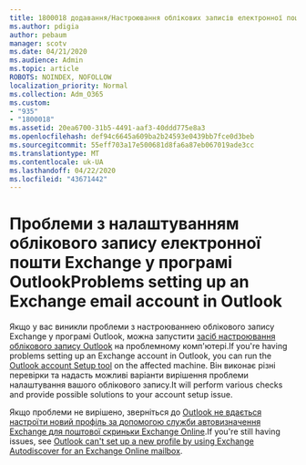 ```yaml
---
title: 1800018 додавання/Настроювання облікових записів електронної пошти
ms.author: pdigia
author: pebaum
manager: scotv
ms.date: 04/21/2020
ms.audience: Admin
ms.topic: article
ROBOTS: NOINDEX, NOFOLLOW
localization_priority: Normal
ms.collection: Adm_O365
ms.custom:
- "935"
- "1800018"
ms.assetid: 20ea6700-31b5-4491-aaf3-40ddd775e8a3
ms.openlocfilehash: def94c6645a609ba2b24593e0439bb7fce0d3beb
ms.sourcegitcommit: 55eff703a17e500681d8fa6a87eb067019ade3cc
ms.translationtype: MT
ms.contentlocale: uk-UA
ms.lasthandoff: 04/22/2020
ms.locfileid: "43671442"
---
```

# <a name="problems-setting-up-an-exchange-email-account-in-outlook"></a><span data-ttu-id="6c63a-102">Проблеми з налаштуванням облікового запису електронної пошти Exchange у програмі Outlook</span><span class="sxs-lookup"><span data-stu-id="6c63a-102">Problems setting up an Exchange email account in Outlook</span></span>

<span data-ttu-id="6c63a-103">Якщо у вас виникли проблеми з настроюваннею облікового запису Exchange у програмі Outlook, можна запустити [засіб настроювання облікового запису Outlook](https://aka.ms/SaRA-OutlookSetupProfile) на проблемному комп'ютері.</span><span class="sxs-lookup"><span data-stu-id="6c63a-103">If you're having problems setting up an Exchange account in Outlook, you can run the [Outlook account Setup tool](https://aka.ms/SaRA-OutlookSetupProfile) on the affected machine.</span></span> <span data-ttu-id="6c63a-104">Він виконає різні перевірки та надасть можливі варіанти вирішення проблеми налаштування вашого облікового запису.</span><span class="sxs-lookup"><span data-stu-id="6c63a-104">It will perform various checks and provide possible solutions to your account setup issue.</span></span>
  
<span data-ttu-id="6c63a-105">Якщо проблеми не вирішено, зверніться до [Outlook не вдається настроїти новий профіль за допомогою служби автовизначення Exchange для поштової скриньки Exchange Online](https://docs.microsoft.com/exchange/troubleshoot/outlook-profiles/cannot-set-up-profile-autodiscover).</span><span class="sxs-lookup"><span data-stu-id="6c63a-105">If you're still having issues, see [Outlook can't set up a new profile by using Exchange Autodiscover for an Exchange Online mailbox](https://docs.microsoft.com/exchange/troubleshoot/outlook-profiles/cannot-set-up-profile-autodiscover).</span></span>
  